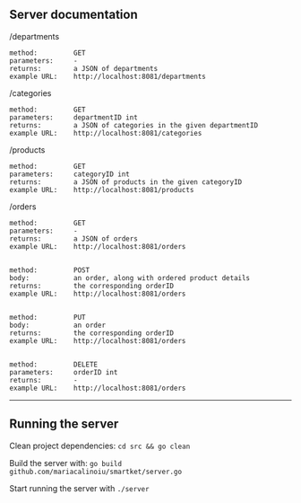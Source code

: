 Server documentation
------------------

/departments
    
    method:         GET
    parameters:     -
    returns:        a JSON of departments
    example URL:    http://localhost:8081/departments


/categories
    
    method:         GET
    parameters:     departmentID int
    returns:        a JSON of categories in the given departmentID
    example URL:    http://localhost:8081/categories


/products
    
    method:         GET
    parameters:     categoryID int
    returns:        a JSON of products in the given categoryID
    example URL:    http://localhost:8081/products


/orders
    
    method:         GET
    parameters:     -
    returns:        a JSON of orders
    example URL:    http://localhost:8081/orders
    

    method:         POST
    body:           an order, along with ordered product details
    returns:        the corresponding orderID
    example URL:    http://localhost:8081/orders
    

    method:         PUT
    body:           an order
    returns:        the corresponding orderID
    example URL:    http://localhost:8081/orders
    

    method:         DELETE
    parameters:     orderID int
    returns:        -
    example URL:    http://localhost:8081/orders
    
------------------
 
Running the server
------------------

Clean project dependencies:  `cd src && go clean`

Build the server with: `go build github.com/mariacalinoiu/smartket/server.go`

Start running the server with `./server`
